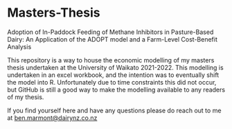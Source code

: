 # Masters-Thesis

Adoption of In-Paddock Feeding of Methane Inhibitors in Pasture-Based Dairy: An Application of the ADOPT model and a Farm-Level Cost-Benefit Analysis

This repository is a way to house the economic modelling of my masters thesis undertaken at the University of Waikato 2021-2022. This modelling is undertaken in an excel workbook, and the intention was to eventually shift the model into R. Unfortunately due to time constraints this did not occur, but GitHub is still a good way to make the modelling available to any readers of my thesis.

If you find yourself here and have any questions please do reach out to me at ben.marmont@dairynz.co.nz
